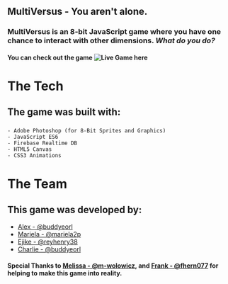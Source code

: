 ## MultiVersus - You aren't alone. 

### MultiVersus is an 8-bit JavaScript game where you have one chance to interact with other dimensions. *What do you do?*

#### You can check out the game ![Live Game here](https://reyhenry38.github.io/Multiversus/)


# The Tech
## The game was built with:
###
    - Adobe Photoshop (for 8-Bit Sprites and Graphics)
    - JavaScript ES6
    - Firebase Realtime DB
    - HTML5 Canvas
    - CSS3 Animations


# The Team
## This game was developed by:

- [Alex - @buddyeorl](https://github.com/buddyeorl)
- [Mariela - @mariela2p](https://github.com/mariela2p)
- [Ejike - @reyhenry38](https://github.com/reyhenry38)
- [Charlie - @buddyeorl](https://github.com/buddyeorl)


#### Special Thanks to [Melissa - @m-wolowicz](https://github.com/m-wolowicz), and [Frank - @fhern077](https://github.com/fhern077) for helping to make this game into reality.





